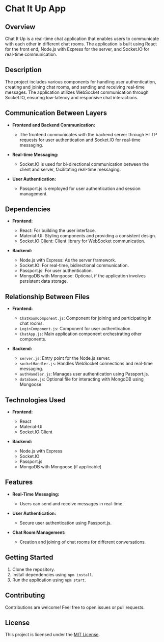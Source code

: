 # Chat It Up App

## Overview

Chat It Up is a real-time chat application that enables users to communicate with each other in different chat rooms. The application is built using React for the front end, Node.js with Express for the server, and Socket.IO for real-time communication.

## Description

The project includes various components for handling user authentication, creating and joining chat rooms, and sending and receiving real-time messages. The application utilizes WebSocket communication through Socket.IO, ensuring low-latency and responsive chat interactions.

## Communication Between Layers

- **Frontend and Backend Communication:**
  - The frontend communicates with the backend server through HTTP requests for user authentication and Socket.IO for real-time messaging.

- **Real-time Messaging:**
  - Socket.IO is used for bi-directional communication between the client and server, facilitating real-time messaging.

- **User Authentication:**
  - Passport.js is employed for user authentication and session management.

## Dependencies

- **Frontend:**
  - React: For building the user interface.
  - Material-UI: Styling components and providing a consistent design.
  - Socket.IO Client: Client library for WebSocket communication.

- **Backend:**
  - Node.js with Express: As the server framework.
  - Socket.IO: For real-time, bidirectional communication.
  - Passport.js: For user authentication.
  - MongoDB with Mongoose: Optional, if the application involves persistent data storage.

## Relationship Between Files

- **Frontend:**
  - `ChatRoomComponent.js`: Component for joining and participating in chat rooms.
  - `LoginComponent.js`: Component for user authentication.
  - `ChatApp.js`: Main application component orchestrating other components.

- **Backend:**
  - `server.js`: Entry point for the Node.js server.
  - `socketHandler.js`: Handles WebSocket connections and real-time messaging.
  - `authHandler.js`: Manages user authentication using Passport.js.
  - `database.js`: Optional file for interacting with MongoDB using Mongoose.

## Technologies Used

- **Frontend:**
  - React
  - Material-UI
  - Socket.IO Client

- **Backend:**
  - Node.js with Express
  - Socket.IO
  - Passport.js
  - MongoDB with Mongoose (if applicable)

## Features

- **Real-Time Messaging:**
  - Users can send and receive messages in real-time.

- **User Authentication:**
  - Secure user authentication using Passport.js.

- **Chat Room Management:**
  - Creation and joining of chat rooms for different conversations.

## Getting Started

1. Clone the repository.
2. Install dependencies using `npm install`.
3. Run the application using `npm start`.

## Contributing

Contributions are welcome! Feel free to open issues or pull requests.

## License

This project is licensed under the [MIT License](LICENSE).

